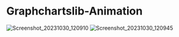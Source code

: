 # Graphchartslib-Animation
![Screenshot_20231030_120910](https://github.com/karun02525/Graphchartslib-Animation/assets/36824081/aa27aae8-f19a-482e-a48a-c701ce6c95c9)
![Screenshot_20231030_120945](https://github.com/karun02525/Graphchartslib-Animation/assets/36824081/8926a090-223f-4a71-937d-a860e8c843f7)
